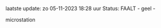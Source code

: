 laatste update: 
zo 05-11-2023 18:28   uur 
Status: FAALT - geel - 
<div class="service Y">microstation</div>